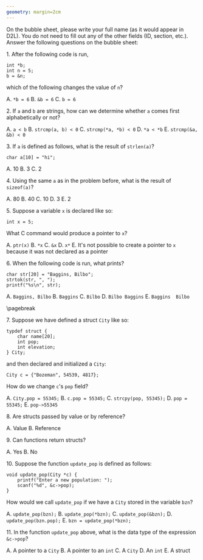 ```yaml
---
geometry: margin=2cm
---
```


On the bubble sheet, please write your full name (as it would appear in D2L). You do not need to fill out
any of the other fields (ID, section, etc.). Answer the following questions on the bubble sheet:

1\.  After the following code is run,

```
int *b;
int n = 5;
b = &n;
```

which of the following changes the value of `n`?

A.  `*b = 6`
B.  `&b = 6`
C.  `b = 6`

2\.  If `a` and `b` are strings, how can we determine whether `a` comes first
alphabetically or not?

A.  `a < b`
B.  `strcmp(a, b) < 0`
C.  `strcmp(*a, *b) < 0`
D.  `*a < *b`
E.  `strcmp(&a, &b) < 0`

3\.  If `a` is defined as follows, what is the result of `strlen(a)`?

```
char a[10] = "hi";
```

A.  10
B.  3
C.  2

4\.  Using the same `a` as in the problem before, what is the result of
`sizeof(a)`?

A.  80
B.  40
C.  10
D.  3
E.  2

5\.  Suppose a variable `x` is declared like so:

```
int x = 5;
```

What C command would produce a pointer to `x`?

A.  `ptr(x)`
B.  `*x`
C.  `&x`
D.  `x*`
E.  It's not possible to create a pointer to `x` because it was not declared as
a pointer

6\.  When the following code is run, what prints?

```
char str[20] = "Baggins, Bilbo";
strtok(str, ", ");
printf("%s\n", str);
```

A.  `Baggins, Bilbo`
B.  `Baggins`
C.  `Bilbo`
D.  `Bilbo Baggins`
E.  `Baggins  Bilbo`

\pagebreak

7\.  Suppose we have defined a struct `City` like so:

```
typdef struct {
    char name[20];
    int pop;
    int elevation;
} City;
```

and then declared and initialized a `City`:

```
City c = {"Bozeman", 54539, 4817};
```

How do we change `c`'s `pop` field?

A.  `City.pop = 55345;`
B.  `c.pop = 55345;`
C.  `strcpy(pop, 55345);`
D.  `pop = 55345;`
E.  `pop->55345`

8\.  Are structs passed by value or by reference?

A.  Value
B.  Reference

9\.  Can functions return structs?

A.  Yes
B.  No

10\. Suppose the function `update_pop` is defined as follows:

```
void update_pop(City *c) {
    printf("Enter a new population: ");
    scanf("%d", &c->pop);
}
```

How would we call `update_pop` if we have a `City` stored in the variable `bzn`?

A.  `update_pop(bzn);`
B.  `update_pop(*bzn);`
C.  `update_pop(&bzn);`
D.  `update_pop(bzn.pop);`
E.  `bzn = update_pop(*bzn);`

11\.  In the function `update_pop` above, what is the data type of the
expression `&c->pop`?

A.  A pointer to a `City`
B.  A pointer to an `int`
C.  A `City`
D.  An `int`
E.  A struct
